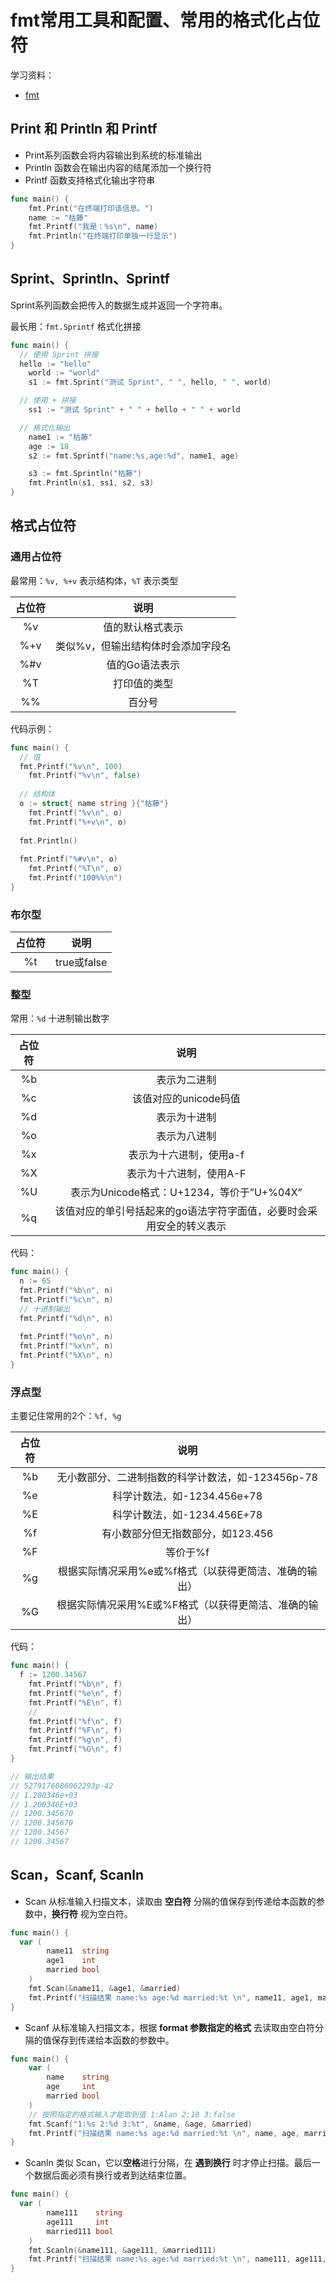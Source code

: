 
# fmt常用工具和配置、常用的格式化占位符

学习资料：

- [fmt](https://www.topgoer.com/%E5%B8%B8%E7%94%A8%E6%A0%87%E5%87%86%E5%BA%93/fmt.html)


## Print 和 Println 和 Printf

- Print系列函数会将内容输出到系统的标准输出
- Println 函数会在输出内容的结尾添加一个换行符
- Printf 函数支持格式化输出字符串

```go
func main() {
    fmt.Print("在终端打印该信息。")
    name := "枯藤"
    fmt.Printf("我是：%s\n", name)
    fmt.Println("在终端打印单独一行显示")
}
```

## Sprint、Sprintln、Sprintf

Sprint系列函数会把传入的数据生成并返回一个字符串。

最长用：`fmt.Sprintf` 格式化拼接

```go
func main() {
  // 使用 Sprint 拼接
  hello := "hello"
	world := "world"
	s1 := fmt.Sprint("测试 Sprint", " ", hello, " ", world)

  // 使用 + 拼接
	ss1 := "测试 Sprint" + " " + hello + " " + world

  // 格式化输出 
	name1 := "枯藤"
	age := 18
	s2 := fmt.Sprintf("name:%s,age:%d", name1, age)

	s3 := fmt.Sprintln("枯藤")
	fmt.Println(s1, ss1, s2, s3)
}

```


## 格式占位符


### 通用占位符

最常用：`%v, %+v` 表示结构体，`%T` 表示类型

|占位符	|说明|
|  :--:  | :--:  |
|%v	    |值的默认格式表示|
|%+v	  |类似%v，但输出结构体时会添加字段名|
|%#v	   |值的Go语法表示|
|%T	    |打印值的类型|
|%%	    |百分号|

代码示例：

```go
func main() {
  // 值
  fmt.Printf("%v\n", 100)
	fmt.Printf("%v\n", false)
	
  // 结构体
  o := struct{ name string }{"枯藤"}
	fmt.Printf("%v\n", o)
	fmt.Printf("%+v\n", o)
	
  fmt.Println()
	
  fmt.Printf("%#v\n", o)
	fmt.Printf("%T\n", o)
	fmt.Printf("100%%\n")
}
```

### 布尔型

|占位符	|说明|
|  :--:  | :--:  |
|%t	| true或false|


### 整型

常用：`%d` 十进制输出数字

|占位符	|说明|
|  :--:  | :--:  |
|%b	|表示为二进制|
|%c	|该值对应的unicode码值|
|%d	|表示为十进制|
|%o	|表示为八进制|
|%x	|表示为十六进制，使用a-f|
|%X	|表示为十六进制，使用A-F|
|%U	|表示为Unicode格式：U+1234，等价于”U+%04X”|
|%q	|该值对应的单引号括起来的go语法字符字面值，必要时会采用安全的转义表示|


代码：

```go
func main() {
  n := 65
  fmt.Printf("%b\n", n)
  fmt.Printf("%c\n", n)
  // 十进制输出
  fmt.Printf("%d\n", n)
  
  fmt.Printf("%o\n", n)
  fmt.Printf("%x\n", n)
  fmt.Printf("%X\n", n)
}

```




### 浮点型

主要记住常用的2个：`%f, %g` 


|占位符	|说明|
|  :--:  | :--:  |
|%b |	无小数部分、二进制指数的科学计数法，如-123456p-78|
|%e |	科学计数法，如-1234.456e+78|
|%E |	科学计数法，如-1234.456E+78|
|%f |	有小数部分但无指数部分，如123.456|
|%F |	等价于%f|
|%g |	根据实际情况采用%e或%f格式（以获得更简洁、准确的输出）|
|%G |	根据实际情况采用%E或%F格式（以获得更简洁、准确的输出）|


代码：


```go
func main() {
  f := 1200.34567
	fmt.Printf("%b\n", f)
	fmt.Printf("%e\n", f)
	fmt.Printf("%E\n", f)
	//
	fmt.Printf("%f\n", f)
	fmt.Printf("%F\n", f)
	fmt.Printf("%g\n", f)
	fmt.Printf("%G\n", f)
}

// 输出结果
// 5279176086062293p-42
// 1.200346e+03
// 1.200346E+03
// 1200.345670
// 1200.345670
// 1200.34567
// 1200.34567

```

## Scan，Scanf, Scanln

- Scan 从标准输入扫描文本，读取由 **空白符** 分隔的值保存到传递给本函数的参数中，**换行符** 视为空白符。

```go
func main() {
  var (
		name11  string
		age1    int
		married bool
	)
	fmt.Scan(&name11, &age1, &married)
	fmt.Printf("扫描结果 name:%s age:%d married:%t \n", name11, age1, married)
}
```

- Scanf 从标准输入扫描文本，根据 **format 参数指定的格式** 去读取由空白符分隔的值保存到传递给本函数的参数中。

```go
func main() {
    var (
        name    string
        age     int
        married bool
    )
    // 按照指定的格式输入才能取到值 1:Alan 2:18 3:false
    fmt.Scanf("1:%s 2:%d 3:%t", &name, &age, &married)
    fmt.Printf("扫描结果 name:%s age:%d married:%t \n", name, age, married)
}

```


- Scanln 类似 Scan，它以**空格**进行分隔，在 **遇到换行** 时才停止扫描。最后一个数据后面必须有换行或者到达结束位置。


```go
func main() {
  var (
		name111    string
		age111     int
		married111 bool
	)
	fmt.Scanln(&name111, &age111, &married111)
	fmt.Printf("扫描结果 name:%s age:%d married:%t \n", name111, age111, married111)
}
```